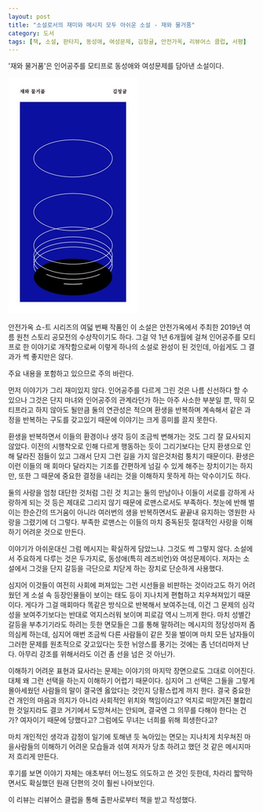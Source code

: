```yaml
---
layout: post
title: "소설로서의 재미와 메시지 모두 아쉬운 소설 - 재와 물거품"
category: 도서
tags: [책, 소설, 판타지, 동성애, 여성문제, 김청귤, 안전가옥, 리뷰어스 클럽, 서평]
---
```


'재와 물거품'은
인어공주를 모티프로 동성애와 여성문제를 담아낸 소설이다.

![표지](/images/ash-and-bubbles-book-h480.jpg)

안전가옥 쇼-트 시리즈의 여덟 번째 작품인 이 소설은
안전가옥에서 주최한 2019년 여름 원천 스토리 공모전의 수상작이기도 하다.
그걸 약 1년 6개월에 걸쳐 인어공주를 모티프로 한 이야기로 개작함으로써
이렇게 하나의 소설로 완성이 된 것인데,
아쉽게도 그 결과가 썩 좋지만은 않다.



<div class="im im-warning">
주요 내용을 포함하고 있으므로 주의 바란다.
</div>



먼저 이야기가 그리 재미있지 않다.
인어공주를 다르게 그린 것은 나름 신선하다 할 수 있으나
그것은 단지 마녀와 인어공주의 관계라던가 하는 아주 사소한 부분일 뿐,
딱히 모티프라고 하지 않아도 될만큼 둘의 연관성은 적으며
환생을 반복하며 계속해서 같은 과정을 반복하는 구도를 갖고있기 때문에
이야기는 크게 흥미를 끌지 못한다.

환생을 반복하면서 이들의 환경이나 생각 등이 조금씩 변해가는 것도 그리 잘 묘사되지 않았다.
이전의 시행착오로 인해 다르게 행동하는 듯이 그리기보다는
단지 환생으로 인해 달라진 점들이 있고 그래서 단지 그런 길을 가지 않은것처럼 퉁치기 때문이다.
환생은 이런 이들의 매 회마다 달라지는 기조를 간편하게 넘길 수 있게 해주는 장치이기는 하지만,
또한 그 때문에 중요한 결정을 내리는 것을 이해하지 못하게 하는 악수이기도 하다.

둘의 사랑을 엄청 대단한 것처럼 그린 것 치고는
둘의 만남이나 이들이 서로를 강하게 사랑하게 되는 것 등은 제대로 그리지 않기 때문에
로맨스로서도 부족하다.
첫눈에 반해 벌이는 한순간의 뜨거움이 아니라
여러번의 생을 반복하면서도 끝끝내 유지하는 영원한 사랑을 그렸기에 더 그렇다.
부족한 로맨스는 이들의 마치 중독된듯 절대적인 사랑을 이해하기 어려운 것으로 만든다.

이야기가 아쉬운대신 그럼 메시지는 확실하게 담았느냐.
그것도 썩 그렇지 않다.
소설에서 주요하게 다루는 것은 두가지로, 동성애(특히 레즈비언)와 여성문제이다.
저자는 소설에서 그것을 단지 갈등을 극단으로 치닫게 하는 장치로 단순하게 사용했다.

심지어 이것들이 여전히 사회에 퍼져있는 그런 시선들을 비판하는 것이라고도 하기 어려웠던 게
소설 속 등장인물들이 보이는 태도 등이 지나치게 편협하고 치우쳐져있기 때문이다.
게다가 그걸 매회마다 똑같은 방식으로 반복해서 보여주는데,
이건 그 문제의 심각성을 보여주기보다는 반대로 억지스러워 보이며 피로감 역시 느끼게 한다.
마치 성별간 갈등을 부추기기라도 하려는 듯한 면모들은 그를 통해 말하려는 메시지의 정당성마저 좀 의심케 하는데,
심지어 매번 조금씩 다른 사람들이 같은 짓을 벌이며
마치 모든 남자들이 그러한 문제를 원초적으로 갖고있다는 듯한 뉘앙스를 풍기는 것에는 좀 넌더리마저 난다.
아무리 강조를 위해서라도 이건 좀 선을 넘은 것 아닌가.

<!--
성희롱을 일삼고 무녀와 인어에게 악의적이며 퇴폐적인 말과 행동을 하며 궁지를 모는 것은 남자,
그런 남자들을 위해 어려운 와중에도 사과를 하러 오는 것은 여자, 도움을 주는 것도 어디까지나 여자다.
이런 기조는 작품 전체에 짙게 깔려있다.
-->

이해하기 어려운 표현과 묘사라는 문제는 이야기의 마지막 장면으로도 그대로 이어진다.
대체 왜 그런 선택을 하는지 이해하기 어렵기 때문이다.
심지어 그 선택은 그들을 그렇게 몰아세웠던 사람들의 말이 결국엔 옳았다는 것인지 당황스럽게 까지 한다.
결국 중요한건 개인의 마음과 의지가 아니라 사회적인 위치와 책임이라고?
억지로 떠맏겨진 불합리한 것일지라도 결코 거기에서 도망쳐서는 안되며, 결국엔 그 의무를 다해야 한다는 건가?
여자이기 때문에 당했다고?
그럼에도 무녀는 너희를 위해 희생한다고?

마치 개인적인 생각과 감정이 일기에 토해낸 듯 녹아있는 면모는
지나치게 치우쳐진 마을사람들의 이해하기 어려운 모습들과 섞여
저자가 당초 하려고 했던 것 같은 메시지마저 흐리게 만든다.

후기를 보면 이야기 자체는 애초부터 어느정도 의도하고 쓴 것인 듯한데,
차라리 짧막하면서도 확실했던 원래 단편의 것이 훨씬 나아보인다.



<div class="im im-info">
이 리뷰는 리뷰어스 클럽을 통해 출판사로부터 책을 받고 작성했다.
</div>
